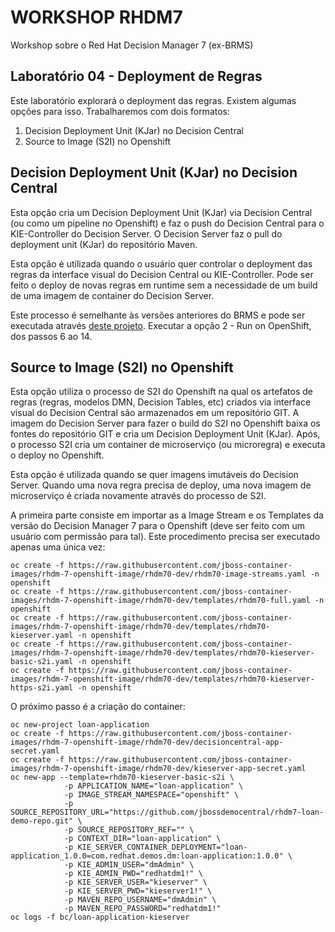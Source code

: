 
# WORKSHOP RHDM7
Workshop sobre o Red Hat Decision Manager 7 (ex-BRMS)

## Laboratório 04 - Deployment de Regras
Este laboratório explorará o deployment das regras. Existem algumas opções para isso. Trabalharemos com dois formatos:

1. Decision Deployment Unit (KJar) no Decision Central
2. Source to Image (S2I) no Openshift

## Decision Deployment Unit (KJar) no Decision Central
Esta opção cria um Decision Deployment Unit (KJar) via Decision Central (ou como um pipeline no Openshift) e faz o push do Decision Central para o KIE-Controller do Decision Server. O Decision Server faz o pull do deployment unit (KJar) do repositório Maven.

Esta opção é utilizada quando o usuário quer controlar o deployment das regras da interface visual do Decision Central ou KIE-Controller. Pode ser feito o deploy de novas regras em runtime sem a necessidade de um build de uma imagem de container do Decision Server.

Este processo é semelhante às versões anteriores do BRMS e pode ser executada através [deste projeto](https://github.com/jbossdemocentral/rhdm7-loan-demo). Executar a opção 2 - Run on OpenShift, dos passos 6 ao 14.

## Source to Image (S2I) no Openshift
Esta opção utiliza o processo de S2I do Openshift na qual os artefatos de regras (regras, modelos DMN, Decision Tables, etc) criados via interface visual do Decision Central são armazenados em um repositório GIT. A imagem do Decision Server para fazer o build do S2I no Openshift baixa os fontes do repositório GIT e cria um Decision Deployment Unit (KJar). Após, o processo S2I cria um container de microserviço (ou microregra) e executa o deploy no Openshift.

Esta opção é utilizada quando se quer imagens imutáveis do Decision Server. Quando uma nova regra precisa de deploy, uma nova imagem de microserviço é criada novamente através do processo de S2I.

A primeira parte consiste em importar as a Image Stream e os Templates da versão do Decision Manager 7 para o Openshift (deve ser feito com um usuário com permissão para tal). Este procedimento precisa ser executado apenas uma única vez:
```
oc create -f https://raw.githubusercontent.com/jboss-container-images/rhdm-7-openshift-image/rhdm70-dev/rhdm70-image-streams.yaml -n openshift
oc create -f https://raw.githubusercontent.com/jboss-container-images/rhdm-7-openshift-image/rhdm70-dev/templates/rhdm70-full.yaml -n openshift
oc create -f https://raw.githubusercontent.com/jboss-container-images/rhdm-7-openshift-image/rhdm70-dev/templates/rhdm70-kieserver.yaml -n openshift
oc create -f https://raw.githubusercontent.com/jboss-container-images/rhdm-7-openshift-image/rhdm70-dev/templates/rhdm70-kieserver-basic-s2i.yaml -n openshift
oc create -f https://raw.githubusercontent.com/jboss-container-images/rhdm-7-openshift-image/rhdm70-dev/templates/rhdm70-kieserver-https-s2i.yaml -n openshift
```

O próximo passo é a criação do container:
```
oc new-project loan-application
oc create -f https://raw.githubusercontent.com/jboss-container-images/rhdm-7-openshift-image/rhdm70-dev/decisioncentral-app-secret.yaml
oc create -f https://raw.githubusercontent.com/jboss-container-images/rhdm-7-openshift-image/rhdm70-dev/kieserver-app-secret.yaml
oc new-app --template=rhdm70-kieserver-basic-s2i \
			-p APPLICATION_NAME="loan-application" \
			-p IMAGE_STREAM_NAMESPACE="openshift" \
			-p SOURCE_REPOSITORY_URL="https://github.com/jbossdemocentral/rhdm7-loan-demo-repo.git" \
			-p SOURCE_REPOSITORY_REF="" \
			-p CONTEXT_DIR="loan-application" \
			-p KIE_SERVER_CONTAINER_DEPLOYMENT="loan-application_1.0.0=com.redhat.demos.dm:loan-application:1.0.0" \
			-p KIE_ADMIN_USER="dmAdmin" \
			-p KIE_ADMIN_PWD="redhatdm1!" \
			-p KIE_SERVER_USER="kieserver" \
			-p KIE_SERVER_PWD="kieserver1!" \
			-p MAVEN_REPO_USERNAME="dmAdmin" \
			-p MAVEN_REPO_PASSWORD="redhatdm1!"
oc logs -f bc/loan-application-kieserver
```
